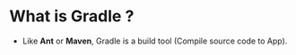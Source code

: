 # What is **Gradle** ?

- Like **Ant** or **Maven**, Gradle is a build tool (Compile source code to App).


